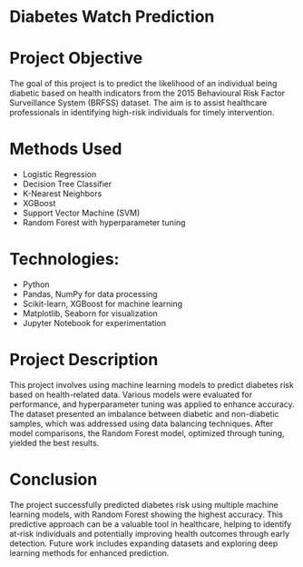 # Diabetes Watch Prediction

# Project Objective
The goal of this project is to predict the likelihood of an individual being diabetic based on health indicators from the 2015 Behavioural Risk Factor Surveillance System (BRFSS) dataset. The aim is to assist healthcare professionals in identifying high-risk individuals for timely intervention.

# Methods Used
* Logistic Regression
* Decision Tree Classifier
* K-Nearest Neighbors
* XGBoost
* Support Vector Machine (SVM)
* Random Forest with hyperparameter tuning

# Technologies:
* Python
* Pandas, NumPy for data processing
* Scikit-learn, XGBoost for machine learning
* Matplotlib, Seaborn for visualization
* Jupyter Notebook for experimentation

# Project Description
This project involves using machine learning models to predict diabetes risk based on health-related data. Various models were evaluated for performance, and hyperparameter tuning was applied to enhance accuracy. The dataset presented an imbalance between diabetic and non-diabetic samples, which was addressed using data balancing techniques. After model comparisons, the Random Forest model, optimized through tuning, yielded the best results.

# Conclusion
The project successfully predicted diabetes risk using multiple machine learning models, with Random Forest showing the highest accuracy. This predictive approach can be a valuable tool in healthcare, helping to identify at-risk individuals and potentially improving health outcomes through early detection. Future work includes expanding datasets and exploring deep learning methods for enhanced prediction.
